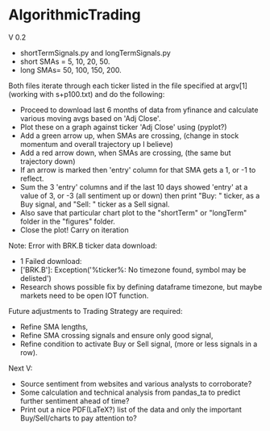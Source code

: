 # AlgorithmicTrading

V 0.2
- shortTermSignals.py and longTermSignals.py
- short SMAs = 5, 10, 20, 50. 
- long SMAs= 50, 100, 150, 200.

Both files iterate through each ticker listed in the file specified at argv[1] (working with s+p100.txt) and do the following:
  - Proceed to download last 6 months of data from yfinance and calculate various moving avgs based on 'Adj Close'.
  - Plot these on a graph against ticker 'Adj Close' using (pyplot?)
  - Add a green arrow up, when SMAs are crossing, (change in stock momentum and overall trajectory up I believe)
  - Add a red arrow down, when SMAs are crossing, (the same but trajectory down)
  - If an arrow is marked then 'entry' column for that SMA gets a 1, or -1 to reflect.
  - Sum the 3 'entry' columns and if the last 10 days showed 'entry' at a value of 3, or -3 (all sentiment up or down) then print "Buy: " ticker, as a Buy signal, and "Sell: " ticker as a Sell signal.
  - Also save that particular chart plot to the "shortTerm" or "longTerm" folder in the "figures" folder.
  - Close the plot!
Carry on iteration


Note: Error with BRK.B ticker data download:
  - 1 Failed download:
  - ['BRK.B']: Exception('%ticker%: No timezone found, symbol may be delisted')
  - Research shows possible fix by defining dataframe timezone, but maybe markets need to be open IOT function.


Future adjustments to Trading Strategy are required:
- Refine SMA lengths,
- Refine SMA crossing signals and ensure only good signal,
- Refine condition to activate Buy or Sell signal, (more or less signals in a row).


Next V:
- Source sentiment from websites and various analysts to corroborate?
- Some calculation and technical analysis from pandas_ta to predict further sentiment ahead of time?
- Print out a nice PDF(LaTeX?) list of the data and only the important Buy/Sell/charts to pay attention to?
